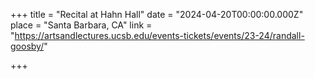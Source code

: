 +++
title = "Recital at Hahn Hall"
date = "2024-04-20T00:00:00.000Z"
place = "Santa Barbara, CA"
link = "https://artsandlectures.ucsb.edu/events-tickets/events/23-24/randall-goosby/"

+++

